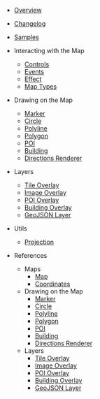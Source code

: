 - [Overview](/ "Map4dMap iOS SDK")
- [Changelog](changelog.md)
- [Samples](samples.md)

- Interacting with the Map
  - [Controls](guides/map-controls.md)
  - [Events](guides/map-events.md)
  - [Effect](guides/map-effects.md)
  - [Map Types](guides/map-types.md)

- Drawing on the Map
  - [Marker](guides/marker.md)
  - [Circle](guides/circle.md)
  - [Polyline](guides/polyline.md)
  - [Polygon](guides/polygon.md)
  - [POI](guides/poi.md)
  - [Building](guides/building.md)
  - [Directions Renderer](guides/directions-renderer.md)

- Layers
  - [Tile Overlay](guides/tile-overlay.md)
  - [Image Overlay](guides/image-overlay.md)
  - [POI Overlay](guides/poi-overlay.md)
  - [Building Overlay](guides/building-overlay.md)
  - [GeoJSON Layer](guides/geojson.md)

- Utils
  - [Projection](guides/projection.md)

- References
  - Maps
    - [Map](reference/map.md)
    - [Coordinates](reference/coordinates.md)
  - Drawing on the Map
    - [Marker](reference/marker.md)
    - [Circle](reference/circle.md)
    - [Polyline](reference/polyline.md)
    - [Polygon](reference/polygon.md)
    - [POI](reference/poi.md)
    - [Building](reference/building.md)
    - [Directions Renderer](reference/directions-renderer.md)
  - Layers
    - [Tile Overlay](reference/tile-overlay.md)
    - [Image Overlay](reference/image-overlay.md)
    - [POI Overlay](reference/poi-overlay.md)
    - [Building Overlay](reference/building-overlay.md)
    - [GeoJSON Layer](reference/geojson.md)

